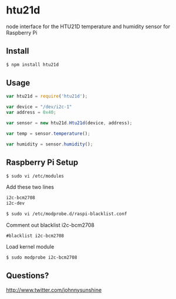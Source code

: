 # htu21d

node interface for the HTU21D temperature and humidity sensor for Raspberry Pi

## Install
````bash
$ npm install htu21d
````

## Usage

```javascript
var htu21d = require('htu21d');

var device = "/dev/i2c-1"
var address = 0x40;

var sensor = new htu21d.Htu21d(device, address);

var temp = sensor.temperature();

var humidity = sensor.humidity();

````

## Raspberry Pi Setup


````bash
$ sudo vi /etc/modules
````

Add these two lines

````bash
i2c-bcm2708 
i2c-dev
````

````bash
$ sudo vi /etc/modprobe.d/raspi-blacklist.conf
````

Comment out blacklist i2c-bcm2708

````
#blacklist i2c-bcm2708
````

Load kernel module

````bash
$ sudo modprobe i2c-bcm2708

````

## Questions?

http://www.twitter.com/johnnysunshine

